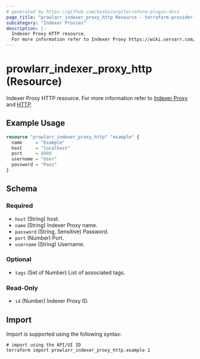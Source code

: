 ```yaml
---
# generated by https://github.com/hashicorp/terraform-plugin-docs
page_title: "prowlarr_indexer_proxy_http Resource - terraform-provider-prowlarr"
subcategory: "Indexer Proxies"
description: |-
  Indexer Proxy HTTP resource.
  For more information refer to Indexer Proxy https://wiki.servarr.com/prowlarr/settings#indexer-proxies and HTTP https://wiki.servarr.com/prowlarr/supported#http.
---
```


# prowlarr_indexer_proxy_http (Resource)

<!-- subcategory:Indexer Proxies -->
Indexer Proxy HTTP resource.
For more information refer to [Indexer Proxy](https://wiki.servarr.com/prowlarr/settings#indexer-proxies) and [HTTP](https://wiki.servarr.com/prowlarr/supported#http).

## Example Usage

```terraform
resource "prowlarr_indexer_proxy_http" "example" {
  name     = "Example"
  host     = "localhost"
  port     = 8080
  username = "User"
  password = "Pass"
}
```

<!-- schema generated by tfplugindocs -->
## Schema

### Required

- `host` (String) host.
- `name` (String) Indexer Proxy name.
- `password` (String, Sensitive) Password.
- `port` (Number) Port.
- `username` (String) Username.

### Optional

- `tags` (Set of Number) List of associated tags.

### Read-Only

- `id` (Number) Indexer Proxy ID.

## Import

Import is supported using the following syntax:

```shell
# import using the API/UI ID
terraform import prowlarr_indexer_proxy_http.example 1
```
